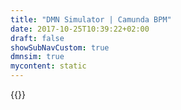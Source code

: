 ```yaml
---
title: "DMN Simulator | Camunda BPM"
date: 2017-10-25T10:39:22+02:00
draft: false
showSubNavCustom: true
dmnsim: true
mycontent: static
---
```


{{<dmn-simulator>}}
